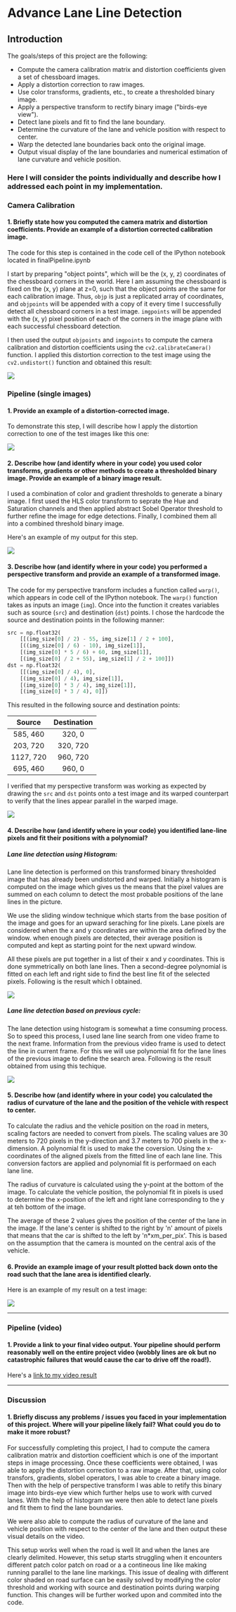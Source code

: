 # **Advance Lane Line Detection**

## **Introduction**

The goals/steps of this project are the following:

* Compute the camera calibration matrix and distortion coefficients given a set of chessboard images.
* Apply a distortion correction to raw images.
* Use color transforms, gradients, etc., to create a thresholded binary image.
* Apply a perspective transform to rectify binary image ("birds-eye view").
* Detect lane pixels and fit to find the lane boundary.
* Determine the curvature of the lane and vehicle position with respect to center.
* Warp the detected lane boundaries back onto the original image.
* Output visual display of the lane boundaries and numerical estimation of lane curvature and vehicle position.


### Here I will consider the points individually and describe how I addressed each point in my implementation.  


### Camera Calibration

#### 1. Briefly state how you computed the camera matrix and distortion coefficients. Provide an example of a distortion corrected calibration image.

The code for this step is contained in the code cell of the IPython notebook located in finalPipeline.ipynb

I start by preparing "object points", which will be the (x, y, z) coordinates of the chessboard corners in the world. Here I am assuming the chessboard is fixed on the (x, y) plane at z=0, such that the object points are the same for each calibration image.  Thus, `objp` is just a replicated array of coordinates, and `objpoints` will be appended with a copy of it every time I successfully detect all chessboard corners in a test image.  `imgpoints` will be appended with the (x, y) pixel position of each of the corners in the image plane with each successful chessboard detection.  

I then used the output `objpoints` and `imgpoints` to compute the camera calibration and distortion coefficients using the `cv2.calibrateCamera()` function.  I applied this distortion correction to the test image using the `cv2.undistort()` function and obtained this result: 

<img src="examples/Undistorted_images.jpg">

### Pipeline (single images)

#### 1. Provide an example of a distortion-corrected image.

To demonstrate this step, I will describe how I apply the distortion correction to one of the test images like this one:

<img src="examples/Undistorted_images_1.jpg">

#### 2. Describe how (and identify where in your code) you used color transforms, gradients or other methods to create a thresholded binary image.  Provide an example of a binary image result.

I used a combination of color and gradient thresholds to generate a binary image. I first used the HLS color transform to seprate the Hue and Saturation channels and then applied abstract Sobel Operator threshold to further refine the image for edge detections. Finally, I combined them all into a combined threshold binary image. 

Here's an example of my output for this step.

<img src="examples/binary_combined.jpg">

#### 3. Describe how (and identify where in your code) you performed a perspective transform and provide an example of a transformed image.

The code for my perspective transform includes a function called `warp()`, which appears in code cell of the IPython notebook.  The `warp()` function takes as inputs an image (`img`). Once into the function it creates variables such as source (`src`) and destination (`dst`) points.  I chose the hardcode the source and destination points in the following manner:

```python
src = np.float32(
    [[(img_size[0] / 2) - 55, img_size[1] / 2 + 100],
    [((img_size[0] / 6) - 10), img_size[1]],
    [(img_size[0] * 5 / 6) + 60, img_size[1]],
    [(img_size[0] / 2 + 55), img_size[1] / 2 + 100]])
dst = np.float32(
    [[(img_size[0] / 4), 0],
    [(img_size[0] / 4), img_size[1]],
    [(img_size[0] * 3 / 4), img_size[1]],
    [(img_size[0] * 3 / 4), 0]])
```

This resulted in the following source and destination points:

| Source        | Destination   | 
|:-------------:|:-------------:| 
| 585, 460      | 320, 0        | 
| 203, 720      | 320, 720      |
| 1127, 720     | 960, 720      |
| 695, 460      | 960, 0        |

I verified that my perspective transform was working as expected by drawing the `src` and `dst` points onto a test image and its warped counterpart to verify that the lines appear parallel in the warped image.

<img src="examples/straight_warped.jpg">

#### 4. Describe how (and identify where in your code) you identified lane-line pixels and fit their positions with a polynomial?

##### Lane line detection using Histogram:

Lane line detection is performed on this transformed binary thresholded image that has already been undistorted and warped. Initially a histogram is computed on the image which gives us the means that the pixel values are summed on each column to detect the most probable positions of the lane lines in the picture.

We use the sliding window technique which starts from the base position of the image and goes for an upward seraching for line pixels. Lane pixels are considered when the x and y coordinates are within the area defined by the window. when enough pixels are detected, their average position is computed and kept as starting point for the next upward window.

All these pixels are put together in a list of their x and y coordinates. This is done symmetrically on both lane lines. Then a second-degree polynomial is fitted on each left and right side to find the best line fit of the selected pixels. Following is the result which I obtained.

<img src="examples/histogram_window.jpg">

##### Lane line detection based on previous cycle:

The lane detection using histogram is somewhat a time consuming process. So to speed this process, I used lane line search from one video frame to the next frame. Information from the previous video frame is used to detect the line in current frame. For this we will use polynomial fit for the lane lines of the previous image to define the search area. Following is the result obtained from using this techique.

<img src="examples/prev_lane_line.png">

#### 5. Describe how (and identify where in your code) you calculated the radius of curvature of the lane and the position of the vehicle with respect to center.

To calculate the radius and the vehicle position on the road in meters, scaling factors are needed to convert from pixels. The scaling values are 30 meters to 720 pixels in the y-direction and 3.7 meters to 700 pixels in the x-dimension. A polynomial fit is used to make the coversion. Using the x-coordinates of the aligned pixels from the fitted line of each lane line. This conversion factors are applied and polynomial fit is performaed on each lane line.

The radius of curvature is calculated using the y-point at the bottom of the image. To calculate the vehicle position, the polynomial fit in pixels is used to determine the x-position of the left and right lane corresponding to the y at teh bottom of the image.

The average of these 2 values gives the position of the center of the lane in the image. If the lane's center is shifted to the right by 'n' amount of pixels that means that the car is shifted to the left by 'n*xm_per_pix'. This is based on the assumption that the camera is mounted on the central axis of the vehicle. 

#### 6. Provide an example image of your result plotted back down onto the road such that the lane area is identified clearly.

Here is an example of my result on a test image:

<img src="examples/final_result.png">

---

### Pipeline (video)

#### 1. Provide a link to your final video output.  Your pipeline should perform reasonably well on the entire project video (wobbly lines are ok but no catastrophic failures that would cause the car to drive off the road!).

Here's a [link to my video result](project_video_output.mp4)

---

### Discussion

#### 1. Briefly discuss any problems / issues you faced in your implementation of this project.  Where will your pipeline likely fail?  What could you do to make it more robust?

For successfully completing this project, I had to compute the camera calibration matrix and distortion coefficient which is one of the important steps in image processing. Once these coefficients were obtained, I was able to apply the distortion correction to a raw image. After that, using color transfors, gradients, slobel operators, I was able to create a binary image. Then with the help of perspective transform I was able to retify this binary image into birds-eye view which further helps use to work with curved lanes. With the help of histogram we were then able to detect lane pixels and fit them to find the lane boundaries.

We were also able to compute the radius of curvature of the lane and vehicle position with respect to the center of the lane and then output these visual details on the video.

This setup works well when the road is well lit and when the lanes are clearly delimited. However, this setup starts struggling when it encounters different patch color patch on road or a a contineous line like making running parallel to the lane line markings. This issue of dealing with different color shaded on road surface can be easily solved by modifying the color threshold and working with source and destination points during warping function. This changes will be further worked upon and commited into the code.
